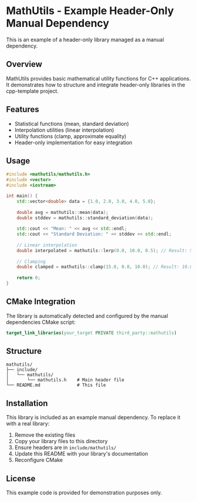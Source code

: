 # MathUtils - Example Header-Only Manual Dependency

This is an example of a header-only library managed as a manual dependency.

## Overview

MathUtils provides basic mathematical utility functions for C++ applications. It demonstrates how to structure and integrate header-only libraries in the cpp-template project.

## Features

- Statistical functions (mean, standard deviation)
- Interpolation utilities (linear interpolation)
- Utility functions (clamp, approximate equality)
- Header-only implementation for easy integration

## Usage

```cpp
#include <mathutils/mathutils.h>
#include <vector>
#include <iostream>

int main() {
    std::vector<double> data = {1.0, 2.0, 3.0, 4.0, 5.0};
    
    double avg = mathutils::mean(data);
    double stddev = mathutils::standard_deviation(data);
    
    std::cout << "Mean: " << avg << std::endl;
    std::cout << "Standard Deviation: " << stddev << std::endl;
    
    // Linear interpolation
    double interpolated = mathutils::lerp(0.0, 10.0, 0.5); // Result: 5.0
    
    // Clamping
    double clamped = mathutils::clamp(15.0, 0.0, 10.0); // Result: 10.0
    
    return 0;
}
```

## CMake Integration

The library is automatically detected and configured by the manual dependencies CMake script:

```cmake
target_link_libraries(your_target PRIVATE third_party::mathutils)
```

## Structure

```
mathutils/
├── include/
│   └── mathutils/
│       └── mathutils.h    # Main header file
└── README.md              # This file
```

## Installation

This library is included as an example manual dependency. To replace it with a real library:

1. Remove the existing files
2. Copy your library files to this directory
3. Ensure headers are in `include/mathutils/`
4. Update this README with your library's documentation
5. Reconfigure CMake

## License

This example code is provided for demonstration purposes only.